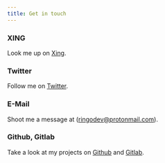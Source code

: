 ```yaml
---
title: Get in touch
---
```


### XING 

Look me up on [Xing](https://xing.com/profile/Thomas_Grininger4).

### Twitter

Follow me on [Twitter](https://twitter.com/ringodev).

### E-Mail

Shoot me a message at (ringodev@protonmail.com).

### Github, Gitlab

Take a look at my projects on [Github](https://github.com/ringodev) and [Gitlab](https://gitlab.com/ringodev).
